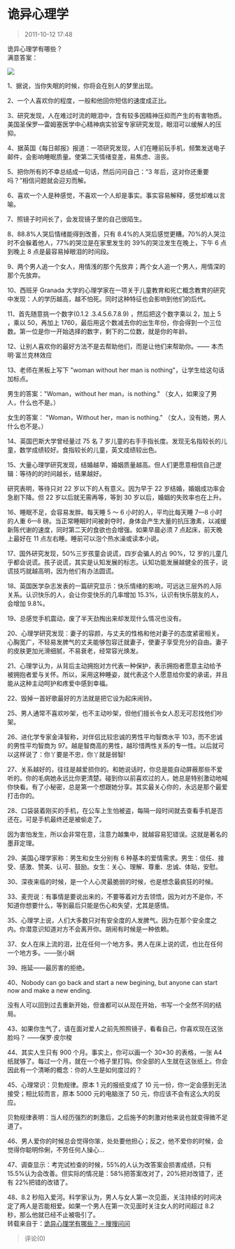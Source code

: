 # 诡异心理学

> 2011-10-12 17:48

诡异心理学有哪些？  
满意答案：

[![](https://pan.4a1801.life:11443/d/NAS/Qzone_wyf/Blogs/images/FECC6793.webp)](https://pan.4a1801.life:11443/d/NAS/Qzone_wyf/Blogs/images/FECC6793.webp)

1、据说，当你失眠的时候，你将会在别人的梦里出现。

2、一个人喜欢你的程度，一般和他回你短信的速度成正比。

3、研究发现，人在难过时流的眼泪中，含有较多因精神压抑而产生的有害物质。美国圣保罗—雷姆塞医学中心精神病实验室专家研究发现，眼泪可以缓解人的压抑。

4、据英国《每日邮报》报道：一项研究发现，人们在睡前玩手机，频繁发送电子邮件，会影响睡眠质量。使第二天情绪变差，易焦虑、沮丧。

5、把你所有的不幸总结成一句话，然后问问自己：“3 年后，这对你还重要吗？”相信问题就会迎刃而解。

6、喜欢一个人是种感觉，不喜欢一个人却是事实。事实容易解释，感觉却难以言喻。

7、照镜子时间长了，会发现镜子里的自己很陌生。

8、88.8%人哭后情绪能得到改善，只有 8.4%的人哭后感觉更糟。70%的人哭泣时不会躲着他人，77%的哭泣是在家里发生的 39%的哭泣发生在晚上，下午 6 点到晚上 8 点是最容易掉眼泪的时间段。

9、两个男人追一个女人，用情浅的那个先放弃；两个女人追一个男人，用情深的那个先放弃。

10、西班牙 Granada 大学的心理学家在一项关于儿童教育和死亡概念教育的研究中发现：人的学历越高，越不怕死。同时这种特征也会影响到他们的后代。

11、首先随意挑一个数字(0.1.2 .3.4.5.6.7.8.9) ，然后把这个数字乘以 2，加上 5 ，乘以 50，再加上 1760，最后用这个数减去你的出生年份，你会得到一个三位数。第一位是你一开始选择的数字，剩下的二位数，就是你的年龄。

12、让别人喜欢你的最好方法不是去帮助他们，而是让他们来帮助你。—— 本杰明·富兰克林效应

13、老师在黑板上写下 "woman without her man is nothing"，让学生给这句话加标点。

男生的答案："Woman，without her man，is nothing." （女人，如果没了男人，什么也不是。）

女生的答案： "Woman，Without her，man is nothing." （女人，没有她，男人什么也不是。）

14、英国巴斯大学曾经量过 75 名 7 岁儿童的右手手指长度。发现无名指较长的儿童，数学成绩较好。食指较长的儿童，英文成绩较出色。

15、大量心理学研究发现，结婚越早，婚姻质量越高。但人们更愿意相信自己逻辑：等待的的时间越长，结果越好。

研究表明，等待只对 22 岁以下的人有意义。因为早于 22 岁结婚，婚姻成功率会急剧下降。但 22 岁以后就无需再等，等到 30 岁以后，婚姻的失败率也在上升。

16、睡眠不足，会容易发胖。每天睡 5 ～ 6 小时的人，平均比每天睡 7—8 小时的人重 6—8 磅。当正常睡眠时间被剥夺时，身体会产生大量的抗压激素，以减缓新陈代谢的速度，同时第二天的食欲也会增强。如果早晨必须 7 点起床，前天晚上最好在 11 点左右睡。睡前可以泡个热水澡或读本小说。

17、国外研究发现，50%三岁孩童会说谎，四岁会骗人的占 90%，12 岁的儿童几乎都会说谎。孩子说谎，其实是认知发展的标志。认知功能发展越健全的孩子，说谎技巧就越高明，因为他们有办法圆谎。

18、英国医学杂志发表的一篇研究显示：快乐情绪的影响，可远达三层外的人际关系。认识快乐的人，会让你变快乐的几率增加 15.3%，认识有快乐朋友的人，会增加 9.8%。

19、总感觉手机震动，废了半天劲掏出来却发现什么情况也没有。

20、心理学研究发现：妻子的容颜，与丈夫的性格和他对妻子的态度紧密相关。心胸宽广，不轻易发脾气的丈夫能够包容迁就妻子，使妻子享受充分的自由。妻子的皮肤更加光滑细腻，不易衰老，经常容光焕发。

21、心理学认为，从背后主动拥抱对方代表一种保护，表示拥抱者愿意主动给予被拥抱者爱与关怀。所以，采用这种睡姿，就代表这个人愿意给你爱的承诺，并且能从这种主动呵护和疼爱中感到幸福。

22、毁掉一首好歌最好的方法就是把它设为起床闹铃。

25、男人通常不喜欢吵架，也不主动吵架，但他们擅长令女人忍无可忍找他们吵架。

26、进化学专家金泽智称，对伴侣比较忠诚的男性平均智商水平 103，而不忠诚的男性平均智商为 97。越是智商高的男性，越珍惜两性关系的专一性。以后就可以这样说了：你丫要是不忠，你丫就是弱智!

27、关系越好的，往往是越爱损你的。和她说话时，你总是能自动屏蔽那些不爱听的。你的毛病她永远比你更清楚。碰到你以前喜欢过的人，她总是特别激动地喊你快看。有了小秘密，总是第一个想跟她分享。其实最关心你的，永远是那个最爱打击你的。

28、口袋装着刚买的手机，在公车上生怕被盗，每隔一段时间就去查看手机是否还在。可是手机最终还是被偷走了。

因为害怕发生，所以会非常在意，注意力越集中，就越容易犯错误。这就是著名的墨菲定理。

29、美国心理学家称：男生和女生分别有 6 种基本的爱情需求。男生：信任、接受、感激、赞美、认可、鼓励。女生：关心、理解、尊重、忠诚、体贴，安慰。

30、深夜来临的时候，是一个人心灵最脆弱的时候，也是想念最疯狂的时候。

33、麦兜说：有事情是要说出来的，不要等着对方去领悟，因为对方不是你，不知道你想要什么，等到最后只能是伤心和失望，尤其是感情。

35、心理学上说，人们大多数只对有安全度的人发脾气。因为在那个安全度之内。你潜意识知道对方不会离开你。胡闹有时候是一种依赖。

37、女人在床上流的泪，比在任何一个地方多。男人在床上说的谎，也比在任何一个地方多。——张小娴

39、拖延——最厉害的拒绝。

40、Nobody can go back and start a new begining, but anyone can start now and make a new ending.

没有人可以回到过去重新开始，但谁都可以从现在开始，书写一个全然不同的结局。

43、如果你生气了，请在面对爱人之前先照照镜子，看看自己，你喜欢现在这张脸吗？ ——保罗·皮尔梭

44、其实人生只有 900 个月。事实上，你可以画一个 30×30 的表格，一张 A4 纸就够了。每过一个月，就在一个格子里打钩。你全部的人生就在这张纸上。你会因此有一个清晰的概念：你的人生是如何度过的？

45、心理常识：贝勃规律。原本 1 元的报纸变成了 10 元一份，你一定会感到无法接受；相比较而言，原本 5000 元的电脑涨了 50 元，你应该不会有这么大的反应。

贝勃规律表明：当人经历强烈的刺激后，之后施予的刺激对他来说也就变得微不足道了。

46、男人爱你的时候总会觉得你笨，处处要他担心；反之，他不爱你的时候，会觉得你聪明伶俐，不劳任何人操心…

47、调查显示：考完试检查的时候，55%的人认为改答案会损害成绩，只有 15.5%认为会改善。但实际的情况是：58%把答案改对了，20%把对改错了，还有 22%把错的改错了。

48、8.2 秒陷入爱河。科学家认为，男人与女人第一次见面，关注持续的时间决定了两人是否能相爱。如果一个男人在第一次见面时关注女人的时间超过 8.2 秒，那么他就已经不止被吸引了。  
转载来自于：[诡异心理学有哪些？ – 搜搜问问](http://wenwen.soso.com/z/q2006646887.htm)

> 评论(0)
